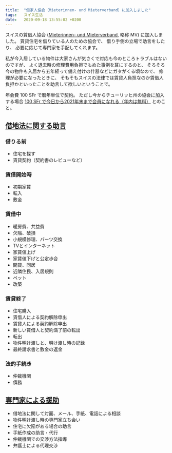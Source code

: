 ```yaml
---
title:  "借家人協会（Mieterinnen- und Mieterverband）に加入しました"
tags:	スイス生活
date:	2020-09-18 13:55:02 +0200
---
```

スイスの賃借人協会 ([Mieterinnen- und Mieterverband](https://www.mieterverband.ch/), 略称 MV) に加入しました。
賃貸住宅を借りている人のための協会で、
借り手側の立場で助言をしたり、
必要に応じて専門家を手配してくれます。

私が今入居している物件は大家さんが気さくで対応も今のところトラブルはないのですが、
よく退去時の修理費用負担でもめた事例を耳にするのと、
そろそろ今の物件も入居から五年経って備え付けの什器などにガタがくる頃なので、
修理が必要になったときに、
そもそもスイスの法律では賃貸人負担なのか賃借人負担かといったことを助言して欲しいということで。

年会費 100 SFr で暦年単位で契約。
ただし今からチューリッヒ州の協会に加入する場合 [100 SFr で今日から2021年末まで会員になれる（年内は無料）](https://www.mieterverband.ch/mv-zh/news/hausnachrichten/gratis-bis-jahresende.html) とのこと。


## [借地法に関する助言](https://www.mieterverband.ch/mv/mietrecht-beratung/ratgeber-mietrecht/top-themen.html)

### 借りる前

* 住宅を探す
* 賃貸契約（契約書のレビューなど）

### 賃借開始時

* 初期家賃
* 転入
* 敷金

### 賃借中

* 暖房費、共益費
* 欠陥、破損
* 小規模修理、パーツ交換
* TVとインターネット
* 家賃値上げ
* 家賃値下げと公定歩合
* 間貸、同居
* 近隣住民、入居規則
* ペット
* 改築

### 賃貸終了

* 住宅購入
* 賃借人による契約解除申出
* 賃貸人による契約解除申出
* 新しい賃借人と契約満了前の転出
* 転出
* 物件明け渡しと、明け渡し時の記録
* 最終請求書と敷金の返金

### 法的手続き

* 仲裁機関
* 債務

## [専門家による援助](https://www.mieterverband.ch/mv-zh/hilfe-von-fachleuten.html)

* 借地法に関して対面、メール、手紙、電話による相談
* 物件明け渡し時の専門家立ち会い
* 住宅に欠陥がある場合の助言
* 手紙作成の助言・代行
* 仲裁機関での交渉方法指導
* 弁護士による代理交渉
